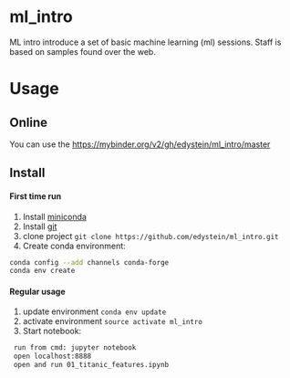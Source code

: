 # ml_intro
ML intro introduce a set of basic machine learning (ml) sessions. Staff is based on samples found over the web.

# Usage
## Online
You can use the https://mybinder.org/v2/gh/edystein/ml_intro/master

## Install
#### First time run
1. Install [miniconda](https://conda.io/miniconda.html)
2. Install [git](https://www.atlassian.com/git/tutorials/install-git)
3. clone project `git clone https://github.com/edystein/ml_intro.git`
4. Create conda environment:
```bash
conda config --add channels conda-forge
conda env create
```

#### Regular usage
1. update environment `conda env update`
2. activate environment `source activate ml_intro`
3. Start notebook: 
```bash
 run from cmd: jupyter notebook 
 open localhost:8888
 open and run 01_titanic_features.ipynb
